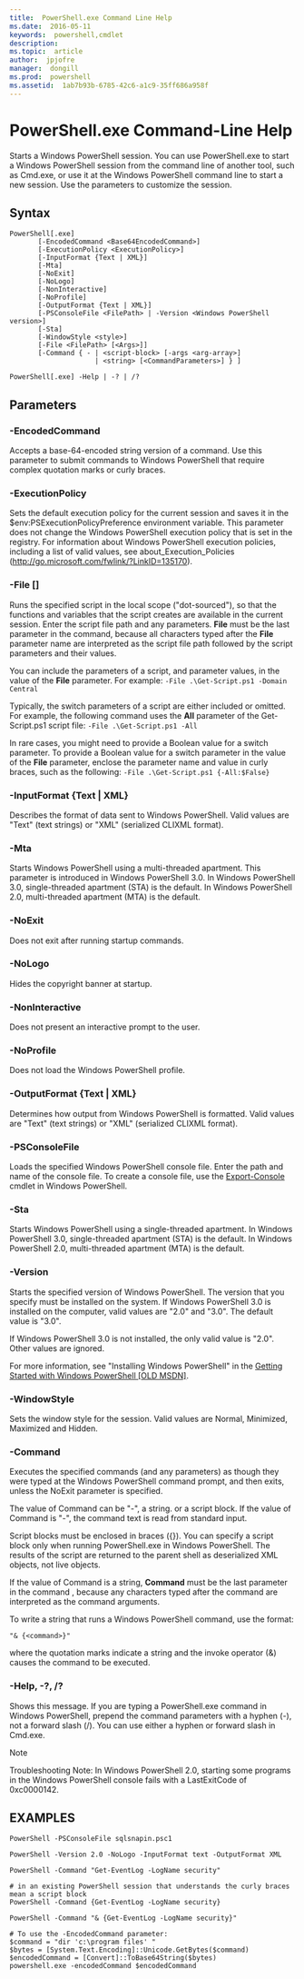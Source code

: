 ```yaml
---
title:  PowerShell.exe Command Line Help
ms.date:  2016-05-11
keywords:  powershell,cmdlet
description:  
ms.topic:  article
author:  jpjofre
manager:  dongill
ms.prod:  powershell
ms.assetid:  1ab7b93b-6785-42c6-a1c9-35ff686a958f
---
```


# PowerShell.exe Command-Line Help
Starts a Windows PowerShell session. You can use PowerShell.exe to start a Windows PowerShell session from the command line of another tool, such as Cmd.exe, or use it at the Windows PowerShell command line to start a new session. Use the parameters to customize the session.

## Syntax

```
PowerShell[.exe]
       [-EncodedCommand <Base64EncodedCommand>]
       [-ExecutionPolicy <ExecutionPolicy>]
       [-InputFormat {Text | XML}] 
       [-Mta]
       [-NoExit]
       [-NoLogo]
       [-NonInteractive] 
       [-NoProfile] 
       [-OutputFormat {Text | XML}] 
       [-PSConsoleFile <FilePath> | -Version <Windows PowerShell version>]
       [-Sta]
       [-WindowStyle <style>]
       [-File <FilePath> [<Args>]]
       [-Command { - | <script-block> [-args <arg-array>]
                     | <string> [<CommandParameters>] } ]

PowerShell[.exe] -Help | -? | /?
```

## Parameters

### -EncodedCommand <Base64EncodedCommand>
Accepts a base-64-encoded string version of a command. Use this parameter to submit commands to Windows PowerShell that require complex quotation marks or curly braces.

### -ExecutionPolicy <ExecutionPolicy>
Sets the default execution policy for the current session and saves it in the $env:PSExecutionPolicyPreference environment variable. This parameter does not change the Windows PowerShell execution policy that is set in the registry. For information about Windows PowerShell execution policies, including a list of valid values, see about_Execution_Policies (http://go.microsoft.com/fwlink/?LinkID=135170).

### -File <FilePath> \[<Parameters>]
Runs the specified script in the local scope ("dot-sourced"), so that the functions and variables that the script creates are available in the current session. Enter the script file path and any parameters. **File** must be the last parameter in the command, because all characters typed after the **File** parameter name are interpreted as the script file path followed by the script parameters and their values.

You can include the parameters of a script, and parameter values, in the value of the **File** parameter. For example: `-File .\Get-Script.ps1 -Domain Central`

Typically, the switch parameters of a script are either included or omitted. For example, the following command uses the **All** parameter of the Get-Script.ps1 script file: `-File .\Get-Script.ps1 -All`

In rare cases, you might need to provide a Boolean value for a switch parameter. To provide a Boolean value for a switch parameter in the value of the **File** parameter, enclose the parameter name and value in curly braces, such as the following: `-File .\Get-Script.ps1 {-All:$False}`

### -InputFormat {Text | XML}
Describes the format of data sent to Windows PowerShell. Valid values are "Text" (text strings) or "XML" (serialized CLIXML format).

### -Mta
Starts Windows PowerShell using a multi-threaded apartment. This parameter is introduced in Windows PowerShell 3.0. In Windows PowerShell 3.0, single-threaded apartment (STA) is the default. In Windows PowerShell 2.0, multi-threaded apartment (MTA) is the default.

### -NoExit
Does not exit after running startup commands.

### -NoLogo
Hides the copyright banner at startup.

### -NonInteractive
Does not present an interactive prompt to the user.

### -NoProfile
Does not load the Windows PowerShell profile.

### -OutputFormat {Text | XML}
Determines how output from Windows PowerShell is formatted. Valid values are "Text" (text strings) or "XML" (serialized CLIXML format).

### -PSConsoleFile <FilePath>
Loads the specified Windows PowerShell console file. Enter the path and name of the console file. To create a console file, use the [Export-Console](https://technet.microsoft.com/en-us/library/4bab1c02-9e61-4aaf-9957-11d1934ef4ef) cmdlet in Windows PowerShell.

### -Sta
Starts Windows PowerShell using a single-threaded apartment. In Windows PowerShell 3.0, single-threaded apartment (STA) is the default. In Windows PowerShell 2.0, multi-threaded apartment (MTA) is the default.

### -Version <Windows PowerShell Version>
Starts the specified version of Windows PowerShell. The version that you specify must be installed on the system. If Windows PowerShell 3.0 is installed on the computer, valid values are "2.0" and "3.0". The default value is "3.0".

If Windows PowerShell 3.0 is not installed, the only valid value is "2.0". Other values are ignored.

For more information, see "Installing Windows PowerShell" in the [Getting Started with Windows PowerShell [OLD MSDN]](https://technet.microsoft.com/en-us/library/69555d95-b481-43e1-86e7-b46d68b3e2dd).

### -WindowStyle <Window style>
Sets the window style for the session. Valid values are Normal, Minimized, Maximized and Hidden.

### -Command
Executes the specified commands (and any parameters) as though they were typed at the Windows PowerShell command prompt, and then exits, unless the NoExit parameter is specified.

The value of Command can be "-", a string. or a script block. If the value of Command is "-", the command text is read from standard input.

Script blocks must be enclosed in braces ({}). You can specify a script block only when running PowerShell.exe in Windows PowerShell. The results of the script are returned to the parent shell as deserialized XML objects, not live objects.

If the value of Command is a string, **Command** must be the last parameter in the command , because any characters typed after the command are interpreted as the command arguments.

To write a string that runs a Windows PowerShell command, use the format:

```
"& {<command>}"
```

where the quotation marks indicate a string and the invoke operator (&) causes the command to be executed.

### -Help, -?, /?
Shows this message. If you are typing a PowerShell.exe command in Windows PowerShell, prepend the command parameters with a hyphen (-), not a forward slash (/). You can use either a hyphen or forward slash in Cmd.exe.

> [!NOTE]
> Troubleshooting Note: In Windows PowerShell 2.0, starting some programs in the Windows PowerShell console fails with a LastExitCode of 0xc0000142.

## EXAMPLES

```
PowerShell -PSConsoleFile sqlsnapin.psc1

PowerShell -Version 2.0 -NoLogo -InputFormat text -OutputFormat XML

PowerShell -Command "Get-EventLog -LogName security"

# in an existing PowerShell session that understands the curly braces mean a script block
PowerShell -Command {Get-EventLog -LogName security}

PowerShell -Command "& {Get-EventLog -LogName security}"

# To use the -EncodedCommand parameter:
$command = "dir 'c:\program files' "
$bytes = [System.Text.Encoding]::Unicode.GetBytes($command)
$encodedCommand = [Convert]::ToBase64String($bytes)
powershell.exe -encodedCommand $encodedCommand
```

